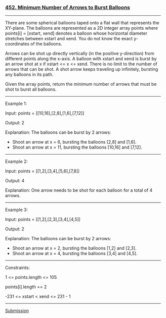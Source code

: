 ### [452. Minimum Number of Arrows to Burst Balloons](https://leetcode.com/problems/minimum-number-of-arrows-to-burst-balloons/)

***
There are some spherical balloons taped onto a flat wall that represents the XY-plane. The balloons are represented as a 2D integer array points where points[i] = [xstart, xend] denotes a balloon whose horizontal diameter stretches between xstart and xend. You do not know the exact y-coordinates of the balloons.

Arrows can be shot up directly vertically (in the positive y-direction) from different points along the x-axis. A balloon with xstart and xend is burst by an arrow shot at x if xstart <= x <= xend. There is no limit to the number of arrows that can be shot. A shot arrow keeps traveling up infinitely, bursting any balloons in its path.

Given the array points, return the minimum number of arrows that must be shot to burst all balloons.

 ***

Example 1:

Input: points = [[10,16],[2,8],[1,6],[7,12]]

Output: 2

Explanation: The balloons can be burst by 2 arrows:
- Shoot an arrow at x = 6, bursting the balloons [2,8] and [1,6].
- Shoot an arrow at x = 11, bursting the balloons [10,16] and [7,12].
***
Example 2:

Input: points = [[1,2],[3,4],[5,6],[7,8]]

Output: 4

Explanation: One arrow needs to be shot for each balloon for a total of 4 arrows.
***
Example 3:

Input: points = [[1,2],[2,3],[3,4],[4,5]]

Output: 2

Explanation: The balloons can be burst by 2 arrows:
- Shoot an arrow at x = 2, bursting the balloons [1,2] and [2,3].
- Shoot an arrow at x = 4, bursting the balloons [3,4] and [4,5].
 
***
Constraints:

1 <= points.length <= 105

points[i].length == 2

-231 <= xstart < xend <= 231 - 1
***
[Submission](https://leetcode.com/problems/minimum-number-of-arrows-to-burst-balloons/submissions/1207152343)